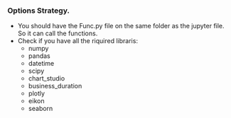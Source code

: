 ### Options Strategy.
- You should have the Func.py file on the same folder as the jupyter file. So it can call the functions.
- Check if you have all the riquired libraris:
	* numpy
	* pandas 
	* datetime
	* scipy
	* chart_studio
	* business_duration
	* plotly
	* eikon
	* seaborn
